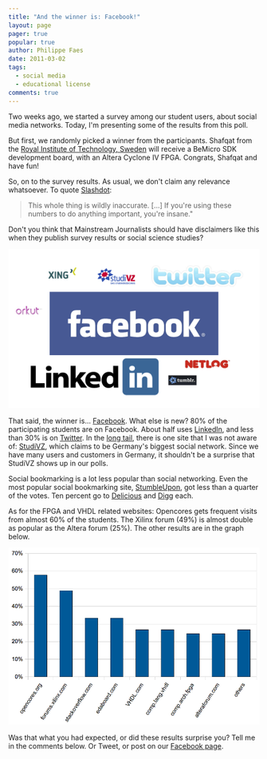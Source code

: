```yaml
---
title: "And the winner is: Facebook!"
layout: page 
pager: true
popular: true
author: Philippe Faes
date: 2011-03-02
tags: 
  - social media
  - educational license
comments: true
---
```

Two weeks ago, we started a survey among our student users, about social media networks. Today, I'm presenting some of the results from this poll.

But first, we randomly picked a winner from the participants. Shafqat from the <a href="http://www.kth.se">Royal Institute of Technology, Sweden</a> will receive a BeMicro SDK development board, with an Altera Cyclone IV FPGA. Congrats, Shafqat and have fun!

So, on to the survey results. As usual, we don't claim any relevance whatsoever. To quote <a href="http://slashdot.org/pollBooth.pl">Slashdot</a>: 

> This whole thing is wildly inaccurate. \[...\] If you're using these numbers to do anything important, you're insane.</em>" 

Don't you think that Mainstream Journalists should have disclaimers like this when they publish survey results or social science studies?

![Popular Social Networks (size indicates importance)](images/social_meda.png)

That said, the winner is... [Facebook](http://on.fb.me/sigasi). What else is new? 80% of the participating students are on Facebook. About half uses <a href="http://www.LinkedIn.com">LinkedIn</a>, and less than 30% is on <a href="http://www.twitter.com/sigasi">Twitter</a>. In the <a href="http://en.wikipedia.org/wiki/Long_Tail">long tail</a>, there is one site that I was not aware of: <a href="http://www.studivz.net/">StudiVZ</a>, which claims to be Germany's biggest social network. Since we have many users and customers in Germany, it shouldn't be a surprise that StudiVZ shows up in our polls. 

Social bookmarking is a lot less popular than social networking. Even the most popular social bookmarking site, <a href="http://www.StumbleUpon.com">StumbleUpon</a>, got less than a quarter of the votes. Ten percent go to <a href="http://www.delicious.com">Delicious</a> and <a href="http://www.digg.com">Digg</a> each.

As for the FPGA and VHDL related websites: Opencores gets frequent visits from almost 60% of the students. The Xilinx forum (49%) is almost double as popular as the Altera forum (25%). The other results are in the graph below.

![Popularity of FPGA and VHDL Related Websites](images/fpga-vhdl-websites-students.png)

Was that what you had expected, or did these results surprise you? Tell me in the comments below. Or Tweet, or post on our <a href="http://on.fb.me/sigasi">Facebook page</a>.
